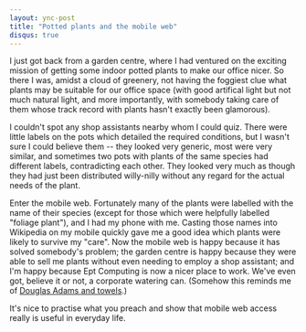 ```yaml
---
layout: ync-post
title: "Potted plants and the mobile web"
disqus: true
---
```


I just got back from a garden centre, where I had ventured on the exciting mission of getting some
indoor potted plants to make our office nicer. So there I was, amidst a cloud of greenery, not
having the foggiest clue what plants may be suitable for our office space (with good artifical light
but not much natural light, and more importantly, with somebody taking care of them whose track
record with plants hasn't exactly been glamorous).

I couldn't spot any shop assistants nearby whom
I could quiz. There were little labels on the pots which detailed the required conditions, but I
wasn't sure I could believe them -- they looked very generic, most were very similar, and sometimes
two pots with plants of the same species had different labels, contradicting each other. They looked
very much as though they had just been distributed willy-nilly without any regard for the actual
needs of the plant.

Enter the mobile web. Fortunately many of the plants were labelled with the
name of their species (except for those which were helpfully labelled "foliage plant"), and I had my
phone with me. Casting those names into Wikipedia on my mobile quickly gave me a good idea which
plants were likely to survive my "care". Now the mobile web is happy because it has solved
somebody's problem; the garden centre is happy because they were able to sell me plants without even
needing to employ a shop assistant; and I'm happy because Ept Computing is now a nicer place to
work. We've even got, believe it or not, a corporate watering can. (Somehow this reminds me of
[Douglas Adams and towels](http://www.bbc.co.uk/dna/h2g2/A138232).)

It's nice to practise what you
preach and show that mobile web access really is useful in everyday life.
